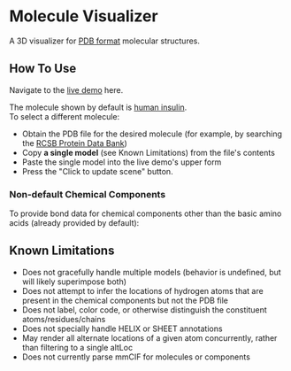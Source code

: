 # Molecule Visualizer

A 3D visualizer for [PDB format](https://en.wikipedia.org/wiki/Protein_Data_Bank_(file_format)) molecular structures.

## How To Use

Navigate to the [live demo](https://russ741.github.io/molecule-visualizer/) here.

The molecule shown by default is [human insulin](https://www.rcsb.org/structure/3i40).<br />
To select a different molecule:
* Obtain the PDB file for the desired molecule
(for example, by searching the [RCSB Protein Data Bank](https://www.rcsb.org/search/advanced))
* Copy **a single model** (see Known Limitations) from the file's contents
* Paste the single model into the live demo's upper form
* Press the "Click to update scene" button.

### Non-default Chemical Components
To provide bond data for chemical components other than the basic amino acids (already provided by default):

## Known Limitations

* Does not gracefully handle multiple models (behavior is undefined, but will likely superimpose both)
* Does not attempt to infer the locations of hydrogen atoms that are present in the chemical components but not the PDB file
* Does not label, color code, or otherwise distinguish the constituent atoms/residues/chains
* Does not specially handle HELIX or SHEET annotations
* May render all alternate locations of a given atom concurrently, rather than filtering to a single altLoc
* Does not currently parse mmCIF for molecules or components
